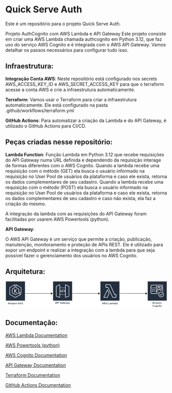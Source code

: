 # Quick Serve Auth

Este é um repositório para o projeto Quick Serve Auth.


Projeto AuthCognito com AWS Lambda e API Gateway
Este projeto consiste em criar uma AWS Lambda chamada authcognito em Python 3.12, que faz uso do serviço AWS Cognito e é integrada com o AWS API Gateway. Vamos detalhar os passos necessários para configurar tudo isso.

## Infraestrutura:

**Integração Conta AWS**: Neste repositório está configurado nos secrets AWS_ACCESS_KEY_ID e AWS_SECRET_ACCESS_KEY para que o terraform acesse a conta AWS e crie a infraestrutura automaticamente. 

**Terraform**: Vamos usar o Terraform para criar a infraestrutura automaticamente. Ele está configurado na pasta .github/workflows/terraform.yml

**GitHub Actions**: Para automatizar a criação da Lambda e do API Gateway, é utilizado o GitHub Actions para CI/CD.

## Peças criadas nesse repositório:
**Lambda Function**:
Função Lambda em Python 3.12 que recebe requisições do API Gateway numa URL definida e dependendo da requisição interage de formas diferentes com o AWS Cognito. Quando a lambda recebe uma requisição com o método (GET) ela busca o usuário informado na requisição no User Pool de usuários da plataforma e caso ele exista, retorna os dados complementares de seu cadastro.
Quando a lambda recebe uma requisição com o método (POST) ela busca o usuário informado na requisição no User Pool de usuários da plataforma e caso ele exista, retorna os dados complementares de seu cadastro e caso não exista, ela faz a criação do mesmo.

A integração da lambda com as requisições do API Gateway foram facilitadas por usarem AWS Powertools (python). 

**API Gateway**:

O AWS API Gateway é um serviço que permite a criação, publicação, manutenção, monitoramento e proteção de APIs REST. Ele é utilizado para expor um endpoint e realizar a integração com a lambda para que seja possível fazer o gerenciamento dos usuários no AWS Cognito. 


## Arquitetura:

<img src="img/arquitetura.png">


## Documentação:
[AWS Lambda Documentation](https://aws.amazon.com/pt/pm/lambda/)

[AWS Powertools (python)](https://docs.powertools.aws.dev/lambda/python/latest/core/event_handler/api_gateway/)

[AWS Cognito Documentation](https://aws.amazon.com/pt/cognito/?nc2=type_a)

[API Gateway Documentation](https://aws.amazon.com/pt/api-gateway/?nc2=type_a)

[Terraform Documentation](https://registry.terraform.io/providers/hashicorp/aws/latest/docs)

[GitHub Actions Documentation](https://docs.github.com/pt/actions)








